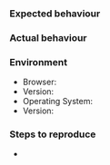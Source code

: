 <!---
Please use this issue template as it makes replicating and fixing the issue easier!
--->

### Expected behaviour

### Actual behaviour

### Environment

- Browser:
- Version:
- Operating System:
- Version:

### Steps to reproduce
-